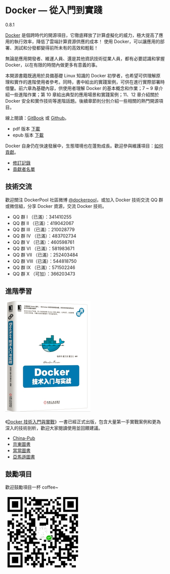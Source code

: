 # Docker — 從入門到實踐

0.8.1

[Docker](http://www.docker.com) 是個跨時代的開源項目，它徹底釋放了計算虛擬化的威力，極大提高了應用的執行效率，降低了雲端計算資源供應的成本！ 使用 Docker，可以讓應用的部署、測試和分發都變得前所未有的高效和輕鬆！

無論是應用開發者、維運人員、還是其他資訊技術從業人員，都有必要認識和掌握 Docker，以在有限的時間內做更多有意義的事。

本開源書籍既適用於具備基礎 Linux 知識的 Docker 初學者，也希望可供理解原理和實作的進階使用者參考。同時，書中給出的實踐案例，可供在進行實際部署時借鑒。前六章為基礎內容，供使用者理解 Docker 的基本概念和作業；7 ~ 9 章介紹一些進階作業；第 10 章給出典型的應用場景和實踐案例；11、12 章介紹關於 Docker 安全和實作技術等進階話題。後續章節則分別介紹一些相關的熱門開源項目。

線上閱讀：[GitBook](https://wild0522.gitbooks.io/yeasy_dp) 或 [Github](https://github.com/yeasy/docker_practice/blob/master/SUMMARY.md)。

* pdf 版本 [下載](https://www.gitbook.com/download/pdf/book/wild0522/yeasy_dp)
* epub 版本 [下載](https://www.gitbook.com/download/epub/book/wild0522/yeasy_dp)

Docker 自身仍在快速發展中，生態環境也在蓬勃成長。歡迎參與維護項目：[如何貢獻](contribute.md)。

* [修訂記錄](revision.md)
* [貢獻者名單](https://github.com/yeasy/docker_practice/graphs/contributors)

## 技術交流
歡迎關注 DockerPool 社區微博 [@dockerpool](http://weibo.com/u/5345404432)，或加入 Docker 技術交流 QQ 群或微信組，分享 Docker 資源，交流 Docker 技術。

* QQ 群 I   （已滿）：341410255
* QQ 群 II  （已滿）：419042067
* QQ 群 III （已滿）：210028779
* QQ 群 IV  （已滿）：483702734
* QQ 群 V   （已滿）：460598761
* QQ 群 VI  （已滿）：581983671
* QQ 群 VII （已滿）：252403484
* QQ 群 VIII（已滿）：544818750
* QQ 群 IX  （已滿）：571502246
* QQ 群 X   （可加）：366203473

## 進階學習
![Docker 技術入門與實戰](_images/docker_primer.png)

《[Docker 技術入門與實戰](http://item.jd.com/11598400.html)》一書已經正式出版，包含大量第一手實戰案例和更為深入的技術剖析，歡迎大家閱讀使用並回饋建議。

* [China-Pub](http://product.china-pub.com/3770833)
* [京東圖書](http://item.jd.com/11598400.html)
* [當當圖書](http://product.dangdang.com/23620853.html)
* [亞馬遜圖書](http://www.amazon.cn/%E5%9B%BE%E4%B9%A6/dp/B00R5MYI7C/ref=lh_ni_t?ie=UTF8&psc=1&smid=A1AJ19PSB66TGU)

## 鼓勵項目

歡迎鼓勵項目一杯 coffee~

![coffee](_images/donate.jpeg)
